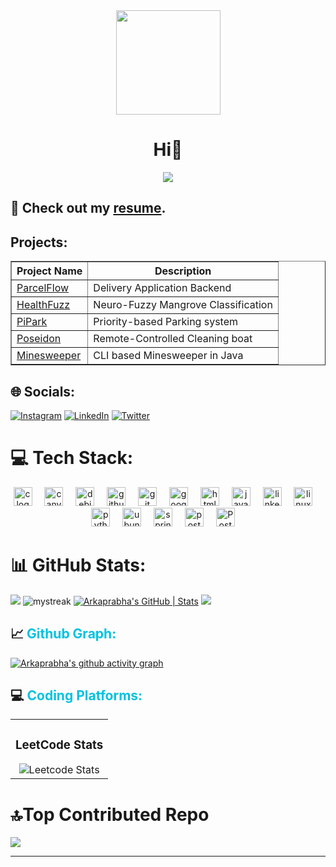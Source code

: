 <div align="center">
  <img height="167" src="https://arkaprabde.github.io/ReadmeDocs/Banner.jpg"  />
</div>
<p><h1 align="center" style="text-decoration: none; cursor: none;">Hi👋<br/></h1>
<p align="center">
  <a href="https://github.com/DenverCoder1/readme-typing-svg"><img src="https://readme-typing-svg.herokuapp.com?font=Time+New+Roman&color=%23C8BE25&size=25&center=true&vCenter=true&width=600&height=100&lines=Java+Backend+Developer;Pre+Final+Year+CSE+Undergrad;"></a>
</p>

## 📄 Check out my [resume](https://arkaprab.github.io/ReadmeDocs/CV.pdf).

## Projects:
<table border="1">
    <thead>
        <tr>
            <th>Project Name</th>
            <th>Description</th>
        </tr>
    </thead>
    <tbody>
        <tr>
            <td><a href="https://github.com/arkaprabde/ParcelFlow">ParcelFlow</a></td>
            <td>Delivery Application Backend</td>
        </tr>
        <tr>
            <td><a href="https://github.com/arkaprabde/HealthFuzz">HealthFuzz</a></td>
            <td>Neuro-Fuzzy Mangrove Classification</td>
        </tr>
        <tr>
            <td><a href="https://github.com/arkaprabde/Parking-System">PiPark</a></td>
            <td>Priority-based Parking system</td>
        </tr>
        <tr>
            <td><a href="https://github.com/arkaprabde/Poseidon">Poseidon</a></td>
            <td>Remote-Controlled Cleaning boat</td>
        </tr>
        <tr>
            <td><a href="https://github.com/arkaprabde/Minesweeper">Minesweeper</a></td>
            <td>CLI based Minesweeper in Java</td>
        </tr>
    </tbody>
</table>

## 🌐 Socials:
[![Instagram](https://img.shields.io/badge/Instagram-%23E4405F.svg?logo=Instagram&logoColor=white)](https://instagram.com/_kunj_gupta) [![LinkedIn](https://img.shields.io/badge/LinkedIn-%230077B5.svg?logo=linkedin&logoColor=white)](https://www.linkedin.com/in/kunj-gupta-880365248/) [![Twitter](https://img.shields.io/badge/Twitter-%231DA1F2.svg?logo=Twitter&logoColor=white)](https://x.com/KunjGup50685588)


# 💻 Tech Stack:

<div align="center">
  <img src="https://img.shields.io/badge/C-A8B9CC?logo=c&logoColor=black&style=for-the-badge" height="30" alt="c logo"  />
  <img width="12" />
  <img src="https://img.shields.io/badge/Canva-00C4CC?logo=canva&logoColor=black&style=for-the-badge" height="30" alt="canva logo"  />
  <img width="12" />
  <img src="https://img.shields.io/badge/Debian-A81D33?logo=debian&logoColor=white&style=for-the-badge" height="30" alt="debian logo"  />
  <img width="12" />
  <img src="https://img.shields.io/badge/GitHub-181717?logo=github&logoColor=white&style=for-the-badge" height="30" alt="github logo"  />
  <img width="12" />
  <img src="https://img.shields.io/badge/Git-F05032?logo=git&logoColor=white&style=for-the-badge" height="30" alt="git logo"  />
  <img width="12" />
  <img src="https://img.shields.io/badge/Google Cloud-4285F4?logo=googlecloud&logoColor=white&style=for-the-badge" height="30" alt="googlecloud logo"  />
  <img width="12" />
  <img src="https://img.shields.io/badge/HTML5-E34F26?logo=html5&logoColor=white&style=for-the-badge" height="30" alt="html5 logo"  />
  <img width="12" />
  <img src="https://cdn.jsdelivr.net/gh/devicons/devicon/icons/java/java-original-wordmark.svg" height="30" alt="java logo"  />
  <img width="12" />
  <img src="https://img.shields.io/badge/LinkedIn-0A66C2?logo=linkedin&logoColor=white&style=for-the-badge" height="30" alt="linkedin logo"  />
  <img width="12" />
  <img src="https://img.shields.io/badge/Linux-FCC624?logo=linux&logoColor=black&style=for-the-badge" height="30" alt="linux logo"  />
  <img width="12" />
  <img src="https://img.shields.io/badge/Python-3776AB?logo=python&logoColor=white&style=for-the-badge" height="30" alt="python logo"  />
  <img width="12" />
  <img src="https://img.shields.io/badge/Ubuntu-E95420?logo=ubuntu&logoColor=white&style=for-the-badge" height="30" alt="ubuntu logo"  />
  <img width="12" />
  <img src="https://encrypted-tbn0.gstatic.com/images?q=tbn:ANd9GcTijgVC0k-lEVQvdt7uH0_uayQ-wLVZv-jD52FT8xExxpKMkQJKlK15643GwznvUfSvBL4&usqp=CAU" height="30" alt="springboot logo"/>
  <img width="12" />
  <img src="https://upload.wikimedia.org/wikipedia/commons/c/c2/Postman_%28software%29.png" height="30" alt="postman logo"  />
  <img width="12" />
  <img src="https://storage.googleapis.com/dycr-web/image/topic/postgresql/postgresql.jpg" height="30" alt="PostgreSQL logo"  />
  <img width="12" />
</div>


###
# 📊 GitHub Stats:
![](https://github-readme-stats.vercel.app/api?username=arkaprabde&theme=merko&hide_border=false&include_all_commits=true&count_private=true)
<img src="https://github-readme-streak-stats.herokuapp.com/?user=arkaprabde&theme=tokyonight" alt="mystreak"/>
[![Arkaprabha's GitHub | Stats](https://stats.quine.sh/arkaprabde/github?theme=dark)](https://quine.sh?utm_source=widgets&utm_campaign=arkaprabde)
![](https://github-readme-streak-stats.herokuapp.com/?username=arkaprabde&theme=merko&hide_border=false)


<p><h2 style="text-decoration: none; cursor: none;">📈  <span style="color: #00c2e0">Github Graph:</span></h2></p>

[![Arkaprabha's github activity graph](https://github-readme-activity-graph.vercel.app/graph?username=arkaprabde&bg_color=02011e&color=ffffff&line=37ff00&point=ffffff&area=true&hide_border=true)](https://github.com/ashutosh00710/github-readme-activity-graph)


<p><h2 style="text-decoration: none; cursor: none;">💻  <span style="color: #00c2e0">Coding Platforms:</span></h2></p>

<div align="center">
  <table>
    <tr>
      <td align="center">
        <h3>LeetCode Stats</h3>
        <img src="https://leetcard.jacoblin.cool/Arkaprab?theme=dark&font=montserrat&radius=6" alt="Leetcode Stats">
      </td>
    </tr>
  </table>
</div>



### 
# 🔝Top Contributed Repo
![](https://github-contributor-stats.vercel.app/api?username=arkaprabde&limit=5&theme=tokyonight&combine_all_yearly_contributions=true)


---
<!--
**arkaprabde/arkaprabde** is a ✨ _special_ ✨ repository because its `README.md` (this file) appears on your GitHub profile.

Here are some ideas to get you started:

- 🔭 I’m currently working on ...
- 🌱 I’m currently learning ...
- 👯 I’m looking to collaborate on ...
- 🤔 I’m looking for help with ...
- 💬 Ask me about ...
- 📫 How to reach me: ...
- 😄 Pronouns: ...
- ⚡ Fun fact: ...
-->
